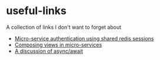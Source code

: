 # useful-links
A collection of links I don't want to forget about

* [Micro-service authentication using shared redis sessions](http://dejanglozic.com/2014/10/07/sharing-micro-service-authentication-using-nginx-passport-and-redis/)
* [Composing views in micro-services](http://dejanglozic.com/2014/10/20/micro-services-and-page-composition-problem/)
* [A discussion of async/await](https://thomashunter.name/blog/the-long-road-to-asyncawait-in-javascript/)
